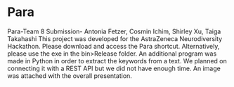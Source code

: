 # Para
Para-Team 8 Submission- Antonia Fetzer, Cosmin Ichim, Shirley Xu, Taiga Takahashi
This project was developed for the AstraZeneca Neurodiversity Hackathon. 
Please download and access the Para shortcut. Alternatively, please use the exe in the bin>Release folder.
An additional program was made in Python in order to extract the keywords from a text. We planned on connecting it with a REST API but we did not have enough time.
An image was attached with the overall presentation.
